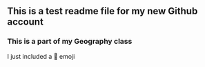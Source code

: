 ## This is a test readme file for my new Github account 
### This is a part of my Geography class
 I just included a :football: emoji
